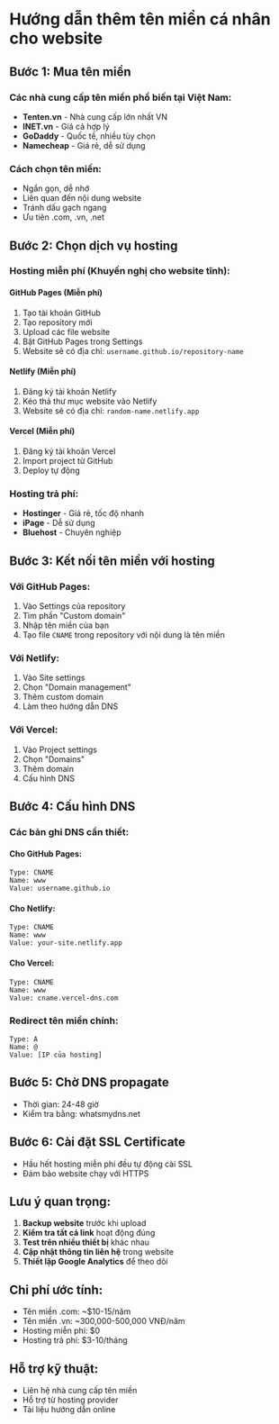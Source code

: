 # Hướng dẫn thêm tên miền cá nhân cho website

## Bước 1: Mua tên miền

### Các nhà cung cấp tên miền phổ biến tại Việt Nam:
- **Tenten.vn** - Nhà cung cấp lớn nhất VN
- **INET.vn** - Giá cả hợp lý
- **GoDaddy** - Quốc tế, nhiều tùy chọn
- **Namecheap** - Giá rẻ, dễ sử dụng

### Cách chọn tên miền:
- Ngắn gọn, dễ nhớ
- Liên quan đến nội dung website
- Tránh dấu gạch ngang
- Ưu tiên .com, .vn, .net

## Bước 2: Chọn dịch vụ hosting

### Hosting miễn phí (Khuyến nghị cho website tĩnh):

#### GitHub Pages (Miễn phí)
1. Tạo tài khoản GitHub
2. Tạo repository mới
3. Upload các file website
4. Bật GitHub Pages trong Settings
5. Website sẽ có địa chỉ: `username.github.io/repository-name`

#### Netlify (Miễn phí)
1. Đăng ký tài khoản Netlify
2. Kéo thả thư mục website vào Netlify
3. Website sẽ có địa chỉ: `random-name.netlify.app`

#### Vercel (Miễn phí)
1. Đăng ký tài khoản Vercel
2. Import project từ GitHub
3. Deploy tự động

### Hosting trả phí:
- **Hostinger** - Giá rẻ, tốc độ nhanh
- **iPage** - Dễ sử dụng
- **Bluehost** - Chuyên nghiệp

## Bước 3: Kết nối tên miền với hosting

### Với GitHub Pages:
1. Vào Settings của repository
2. Tìm phần "Custom domain"
3. Nhập tên miền của bạn
4. Tạo file `CNAME` trong repository với nội dung là tên miền

### Với Netlify:
1. Vào Site settings
2. Chọn "Domain management"
3. Thêm custom domain
4. Làm theo hướng dẫn DNS

### Với Vercel:
1. Vào Project settings
2. Chọn "Domains"
3. Thêm domain
4. Cấu hình DNS

## Bước 4: Cấu hình DNS

### Các bản ghi DNS cần thiết:

#### Cho GitHub Pages:
```
Type: CNAME
Name: www
Value: username.github.io
```

#### Cho Netlify:
```
Type: CNAME
Name: www
Value: your-site.netlify.app
```

#### Cho Vercel:
```
Type: CNAME
Name: www
Value: cname.vercel-dns.com
```

### Redirect tên miền chính:
```
Type: A
Name: @
Value: [IP của hosting]
```

## Bước 5: Chờ DNS propagate
- Thời gian: 24-48 giờ
- Kiểm tra bằng: whatsmydns.net

## Bước 6: Cài đặt SSL Certificate
- Hầu hết hosting miễn phí đều tự động cài SSL
- Đảm bảo website chạy với HTTPS

## Lưu ý quan trọng:

1. **Backup website** trước khi upload
2. **Kiểm tra tất cả link** hoạt động đúng
3. **Test trên nhiều thiết bị** khác nhau
4. **Cập nhật thông tin liên hệ** trong website
5. **Thiết lập Google Analytics** để theo dõi

## Chi phí ước tính:
- Tên miền .com: ~$10-15/năm
- Tên miền .vn: ~300,000-500,000 VNĐ/năm
- Hosting miễn phí: $0
- Hosting trả phí: $3-10/tháng

## Hỗ trợ kỹ thuật:
- Liên hệ nhà cung cấp tên miền
- Hỗ trợ từ hosting provider
- Tài liệu hướng dẫn online
